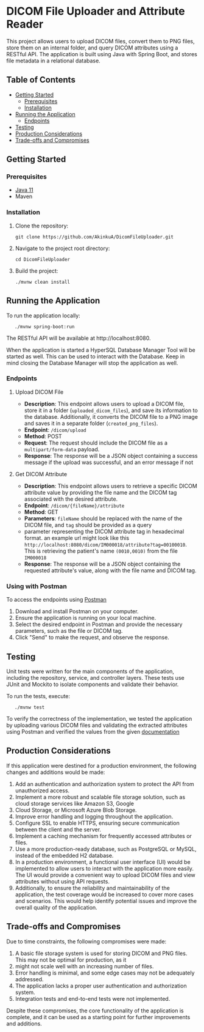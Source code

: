 # DICOM File Uploader and Attribute Reader

This project allows users to upload DICOM files, convert them to PNG files, store them on an internal folder, and query DICOM 
attributes using a RESTful API. The application is built using Java with Spring Boot, and stores file metadata in a 
relational database.

## Table of Contents

- [Getting Started](#getting-started)
    - [Prerequisites](#prerequisites)
    - [Installation](#installation)
- [Running the Application](#running-the-application)
    - [Endpoints](#Endpoints)
- [Testing](#testing)
- [Production Considerations](#production-considerations)
- [Trade-offs and Compromises](#trade-offs-and-compromises)

## Getting Started

### Prerequisites

- [Java 11](https://www.oracle.com/ca-en/java/technologies/downloads/#jdk20-linux)
- Maven

### Installation

1. Clone the repository:
    ```console
   git clone https://github.com/AkinkuA/DicomFileUploader.git
    ```
2. Navigate to the project root directory:
    ```console
   cd DicomFileUploader
    ```
3. Build the project:
    ```console
   ./mvnw clean install
    ```
## Running the Application

To run the application locally:
```console
   ./mvnw spring-boot:run
   ```
The RESTful API will be available at http://localhost:8080.

When the application is started a HyperSQL Database Manager Tool will be started as well. This can be used to interact 
with the Database. Keep in mind closing the Database Manager will stop the application as well.

### Endpoints

1. Upload DICOM File
    - **Description**: This endpoint allows users to upload a DICOM file, store it in a folder (`uploaded_dicom_files`), and save its 
   information to the database. Additionally, it converts the DICOM file to a PNG image and saves it in a separate 
   folder (`created_png_files`).
    - **Endpoint**: `/dicom/upload`
    - **Method**: POST
    - **Request**: The request should include the DICOM file as a `multipart/form-data` payload.
    - **Response**: The response will be a JSON object containing a success message if the upload was successful, and 
   an error message if not

2. Get DICOM Attribute
    - **Description**: This endpoint allows users to retrieve a specific DICOM attribute value by providing the file 
   name and the DICOM tag associated with the desired attribute.
    - **Endpoint**: `/dicom/{fileName}/attribute`
    - **Method**: GET
    - **Parameters**: `fileName` should be replaced with the name of the DICOM file, and `tag` should be provided as a query 
    - parameter representing the DICOM attribute tag in hexadecimal format.
    an example url might look like this `http://localhost:8080/dicom/IM000018/attribute?tag=00100010`. This is 
    retrieving the patient's name `(0010,0010)`  from the file `IM000018`
    - **Response**: The response will be a JSON object containing the requested attribute's value, along with the file 
    name and DICOM tag.

### Using with Postman

To access the endpoints using [Postman](https://www.postman.com/)

1. Download and install Postman on your computer.
2. Ensure the application is running on your local machine.
3. Select the desired endpoint in Postman and provide the necessary parameters, such as the file or DICOM tag.
4. Click "Send" to make the request, and observe the response.

## Testing

Unit tests were written for the main components of the application, including the repository, service, and controller 
layers. These tests use JUnit and Mockito to isolate components and validate their behavior.

To run the tests, execute:

```console
   ./mvnw test
   ```

To verify the correctness of the implementation, we tested the application by uploading various DICOM files and 
validating the extracted attributes using Postman and verified the values from the given 
[documentation](https://www.dicomlibrary.com/dicom/dicom-tags/)

## Production Considerations

If this application were destined for a production environment, the following changes and additions would be made:

1. Add an authentication and authorization system to protect the API from unauthorized access.
2. Implement a more robust and scalable file storage solution, such as cloud storage services like Amazon S3, Google 
3. Cloud Storage, or Microsoft Azure Blob Storage.
4. Improve error handling and logging throughout the application.
5. Configure SSL to enable HTTPS, ensuring secure communication between the client and the server.
6. Implement a caching mechanism for frequently accessed attributes or files.
7. Use a more production-ready database, such as PostgreSQL or MySQL, instead of the embedded H2 database.
8. In a production environment, a functional user interface (UI) would be implemented to allow users to interact with 
the application more easily. The UI would provide a convenient way to upload DICOM files and view attributes without 
using API requests.
9. Additionally, to ensure the reliability and maintainability of the application, the test coverage would be increased 
to cover more cases and scenarios. This would help identify potential issues and improve the overall quality of the 
application.

## Trade-offs and Compromises

Due to time constraints, the following compromises were made:

1. A basic file storage system is used for storing DICOM and PNG files. This may not be optimal for production, as it 
2. might not scale well with an increasing number of files.
3. Error handling is minimal, and some edge cases may not be adequately addressed.
4. The application lacks a proper user authentication and authorization system.
5. Integration tests and end-to-end tests were not implemented.

Despite these compromises, the core functionality of the application is complete, and it can be used as a starting point for further improvements and additions.
